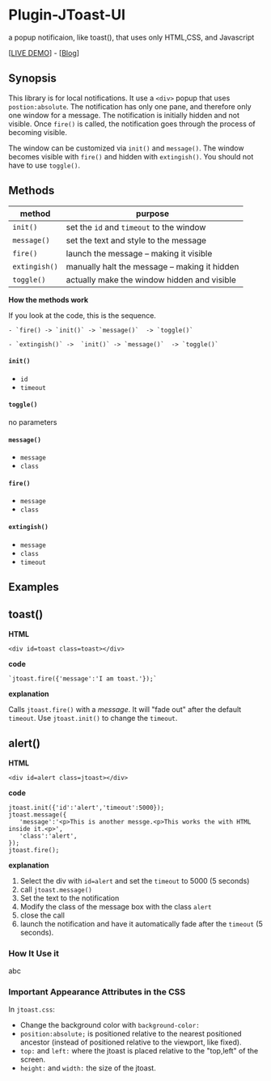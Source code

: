 # Plugin-JToast-UI
a popup notificaion, like toast(), that uses only HTML,CSS, and Javascript

[[LIVE DEMO]()] - [[Blog]()]

## Synopsis ##

This library is for local notifications. It use a `<div>` popup that uses `postion:absolute`. The notification has only one pane, and therefore only one window for a message. The notification is initially hidden and not visible. Once `fire()` is called, the notification goes through the process of becoming visible. 

The window can be customized via `init()` and `message()`. The window becomes visible with `fire()` and hidden with `extingish()`. You should not have to use `toggle()`.

## Methods ##

method        |  purpose
--------------|-----------
`init()`      | set the `id` and `timeout` to the window 
`message()`   | set the text and style to the message
`fire()`      | launch the message &ndash; making it visible
`extingish()` | manually halt the message &ndash; making it hidden
`toggle()`    | actually make the window hidden and visible

**How the methods work**

If you look at the code, this is the sequence.

    - `fire() -> `init()` -> `message()`  -> `toggle()`

    - `extingish()` ->  `init()` -> `message()`  -> `toggle()`



#### `init()` ####
- `id`
- `timeout` 

#### `toggle()` ####
no parameters

#### `message()` ####
- `message`
- `class`

#### `fire()` ####
- `message`
- `class`

#### `extingish()` ####
- `message`
- `class`
- `timeout` 



## Examples ##

## <a name=toast>toast()</a> ##

**HTML**

    <div id=toast class=toast></div>

**code**

    `jtoast.fire({'message':'I am toast.'});`

**explanation**

Calls `jtoast.fire()` with a *message*. It will "fade out" after the default `timeout`. Use `jtoast.init()` to change the `timeout`.

## <a name=alert>alert()</a> ##

**HTML**

    <div id=alert class=jtoast></div>

**code**

    jtoast.init({'id':'alert','timeout':5000});
    jtoast.message({
       'message':'<p>This is another messge.<p>This works the with HTML inside it.<p>',
       'class':'alert',
    });
    jtoast.fire();

**explanation**

1. Select the div with `id=alert` and set the `timeout` to 5000 (5 seconds)
2. call `jtoast.message()`
3. Set the text to the notification
4. Modify the class of the message box with the class `alert`
5. close the call
6. launch the notification and have it automatically fade after the `timeout` (5 seconds).

### How It Use it ###

abc

### Important Appearance Attributes in the CSS ##

In `jtoast.css`:

- Change the background color with `background-color:`
- `position:absolute;` is positioned relative to the nearest positioned ancestor (instead of positioned relative to the viewport, like fixed).
- `top:` and `left:` where the jtoast is placed relative to the "top,left" of the screen.
- `height:` and `width:` the size of the jtoast.
